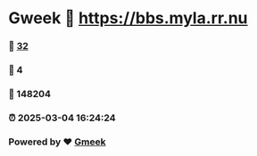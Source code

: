 # Gweek :link: https://bbs.myla.rr.nu 
### :page_facing_up: [32](https://bbs.myla.rr.nu/tag.html) 
### :speech_balloon: 4 
### :hibiscus: 148204 
### :alarm_clock: 2025-03-04 16:24:24 
### Powered by :heart: [Gmeek](https://github.com/Meekdai/Gmeek)
